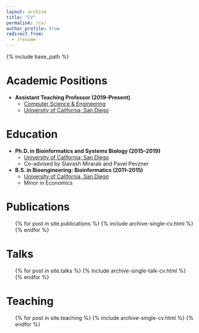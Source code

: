 ```yaml
---
layout: archive
title: "CV"
permalink: /cv/
author_profile: true
redirect_from:
  - /resume
---
```


{% include base_path %}

Academic Positions
======
* **Assistant Teaching Professor (2019–Present)**
  * [Computer Science & Engineering](https://cse.ucsd.edu/)
  * [University of California, San Diego](https://ucsd.edu/)

Education
======
* **Ph.D. in Bioinformatics and Systems Biology (2015–2019)**
  * [University of California, San Diego](https://ucsd.edu/)
  * Co-advised by Siavash Mirarab and Pavel Pevzner
* **B.S. in Bioengineering: Bioinformatics (2011–2015)**
  * [University of California, San Diego](https://ucsd.edu/)
  * Minor in Economics

Publications
======
  <ul>{% for post in site.publications %}
    {% include archive-single-cv.html %}
  {% endfor %}</ul>
  
Talks
======
  <ul>{% for post in site.talks %}
    {% include archive-single-talk-cv.html %}
  {% endfor %}</ul>
  
Teaching
======
  <ul>{% for post in site.teaching %}
    {% include archive-single-cv.html %}
  {% endfor %}</ul>

